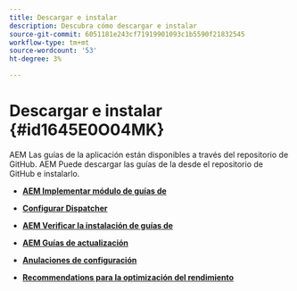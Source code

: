 ```yaml
---
title: Descargar e instalar
description: Descubra cómo descargar e instalar
source-git-commit: 6051181e243cf71919901093c1b5590f21832545
workflow-type: tm+mt
source-wordcount: '53'
ht-degree: 3%

---
```



# Descargar e instalar {#id1645E0O04MK}

AEM Las guías de la aplicación están disponibles a través del repositorio de GitHub. AEM Puede descargar las guías de la desde el repositorio de GitHub e instalarlo.

- **[AEM Implementar módulo de guías de](download-install-dxml-first-time.md)**

- **[Configurar Dispatcher](download-install-configure-dispatcher.md)**

- **[AEM Verificar la instalación de guías de](download-install-verify-dxml-installation.md)**

- **[AEM Guías de actualización](download-install-upgrade-dxml.md)**

- **[Anulaciones de configuración](download-install-additional-config-override.md)**

- **[Recommendations para la optimización del rendimiento](download-install-recommend-perf-optimiz.md)**


